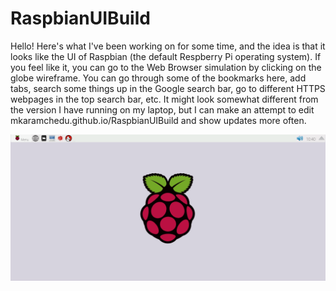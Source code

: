 # RaspbianUIBuild
Hello!
Here's what I've been working on for some time, and the idea is that it looks like the UI of Raspbian (the default Respberry Pi operating system). If you feel like it, you can go to the Web Browser simulation by clicking on the globe wireframe. You can go through some of the bookmarks here, add tabs, search some things up in the Google search bar, go to different HTTPS webpages in the top search bar, etc. It might look somewhat different from the version I have running on my laptop, but I can make an attempt to edit mkaramchedu.github.io/RaspbianUIBuild and show updates more often.

<img src = "https://raw.githubusercontent.com/mkaramchedu/RaspbianUIBuild/master/RaspbianUI0.png"/>
